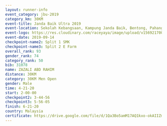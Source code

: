```yaml
---
layout: runner-info 
event_category: jbu-2019 
category_km: 30KM 
event-title: Janda Baik Ultra 2019  
event-location: Sekolah Kebangsaan, Kampung Janda Baik, Bentong, Pahang, Malaysia 
event-logo: https://res.cloudinary.com/raceyaya/image/upload/v1569217009/logo/janda-baik_vch1pc.jpg 
event-date: 2019-09-14 
checkpoint-name2: Split 1 SMK 
checkpoint-name3: Split 2 E Farm 
overall_rank: 93
gender_rank: 74
category_rank: 50
bib: 31078
name: ZAZALI ABD RAHIM
distance: 30KM
category: 30KM Men Open
gender: Male
time: 4-21-20
start: 2-00-00
checkpoint2: 3-44-56
checkpoint3: 5-56-05
finish: 6-21-20
country: Malaysia
certificate: https://drive.google.com/file/d/1Qa3Bo5amM17AQ1kxo-okAIIZmbyCcX64/view?usp=sharing
---
```

